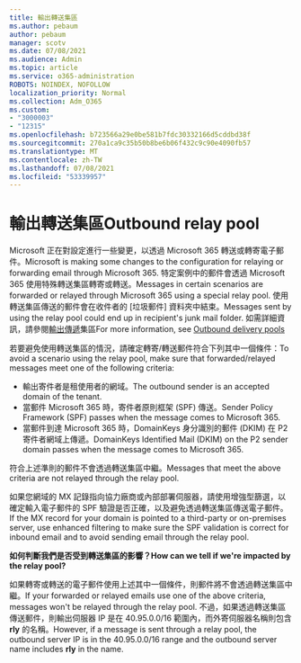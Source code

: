 ```yaml
---
title: 輸出轉送集區
ms.author: pebaum
author: pebaum
manager: scotv
ms.date: 07/08/2021
ms.audience: Admin
ms.topic: article
ms.service: o365-administration
ROBOTS: NOINDEX, NOFOLLOW
localization_priority: Normal
ms.collection: Adm_O365
ms.custom:
- "3000003"
- "12315"
ms.openlocfilehash: b723566a29e0be581b7fdc30332166d5cddbd38f
ms.sourcegitcommit: 270a1ca9c35b50b8be6b06f432c9c90e4090fb57
ms.translationtype: MT
ms.contentlocale: zh-TW
ms.lasthandoff: 07/08/2021
ms.locfileid: "53339957"
---
```

# <a name="outbound-relay-pool"></a><span data-ttu-id="fc999-102">輸出轉送集區</span><span class="sxs-lookup"><span data-stu-id="fc999-102">Outbound relay pool</span></span>

<span data-ttu-id="fc999-103">Microsoft 正在對設定進行一些變更，以透過 Microsoft 365 轉送或轉寄電子郵件。</span><span class="sxs-lookup"><span data-stu-id="fc999-103">Microsoft is making some changes to the configuration for relaying or forwarding email through Microsoft 365.</span></span> <span data-ttu-id="fc999-104">特定案例中的郵件會透過 Microsoft 365 使用特殊轉送集區轉寄或轉送。</span><span class="sxs-lookup"><span data-stu-id="fc999-104">Messages in certain scenarios are forwarded or relayed through Microsoft 365 using a special relay pool.</span></span> <span data-ttu-id="fc999-105">使用轉送集區傳送的郵件會在收件者的 [垃圾郵件] 資料夾中結束。</span><span class="sxs-lookup"><span data-stu-id="fc999-105">Messages sent by using the relay pool could end up in recipient's junk mail folder.</span></span> <span data-ttu-id="fc999-106">如需詳細資訊，請參閱[輸出傳遞](/microsoft-365/security/office-365-security/high-risk-delivery-pool-for-outbound-messages#relay-pool)集區</span><span class="sxs-lookup"><span data-stu-id="fc999-106">For more information, see [Outbound delivery pools](/microsoft-365/security/office-365-security/high-risk-delivery-pool-for-outbound-messages#relay-pool)</span></span>

<span data-ttu-id="fc999-107">若要避免使用轉送集區的情況，請確定轉寄/轉送郵件符合下列其中一個條件：</span><span class="sxs-lookup"><span data-stu-id="fc999-107">To avoid a scenario using the relay pool, make sure that forwarded/relayed messages meet one of the following criteria:</span></span>

- <span data-ttu-id="fc999-108">輸出寄件者是租使用者的網域。</span><span class="sxs-lookup"><span data-stu-id="fc999-108">The outbound sender is an accepted domain of the tenant.</span></span>
- <span data-ttu-id="fc999-109">當郵件 Microsoft 365 時，寄件者原則框架 (SPF) 傳送。</span><span class="sxs-lookup"><span data-stu-id="fc999-109">Sender Policy Framework (SPF) passes when the message comes to Microsoft 365.</span></span>
- <span data-ttu-id="fc999-110">當郵件到達 Microsoft 365 時，DomainKeys 身分識別的郵件 (DKIM) 在 P2 寄件者網域上傳遞。</span><span class="sxs-lookup"><span data-stu-id="fc999-110">DomainKeys Identified Mail (DKIM) on the P2 sender domain passes when the message comes to Microsoft 365.</span></span>
 
<span data-ttu-id="fc999-111">符合上述準則的郵件不會透過轉送集區中繼。</span><span class="sxs-lookup"><span data-stu-id="fc999-111">Messages that meet the above criteria are not relayed through the relay pool.</span></span>

<span data-ttu-id="fc999-112">如果您網域的 MX 記錄指向協力廠商或內部部署伺服器，請使用增強型篩選，以確定輸入電子郵件的 SPF 驗證是否正確，以及避免透過轉送集區傳送電子郵件。</span><span class="sxs-lookup"><span data-stu-id="fc999-112">If the MX record for your domain is pointed to a third-party or on-premises server, use enhanced filtering to make sure the SPF validation is correct for inbound email and to avoid sending email through the relay pool.</span></span>

<span data-ttu-id="fc999-113">**如何判斷我們是否受到轉送集區的影響？**</span><span class="sxs-lookup"><span data-stu-id="fc999-113">**How can we tell if we're impacted by the relay pool?**</span></span>

<span data-ttu-id="fc999-114">如果轉寄或轉送的電子郵件使用上述其中一個條件，則郵件將不會透過轉送集區中繼。</span><span class="sxs-lookup"><span data-stu-id="fc999-114">If your forwarded or relayed emails use one of the above criteria, messages won't be relayed through the relay pool.</span></span> <span data-ttu-id="fc999-115">不過，如果透過轉送集區傳送郵件，則輸出伺服器 IP 是在 40.95.0.0/16 範圍內，而外寄伺服器名稱則包含 **rly** 的名稱。</span><span class="sxs-lookup"><span data-stu-id="fc999-115">However, if a message is sent through a relay pool, the outbound server IP is in the 40.95.0.0/16 range and the outbound server name includes **rly** in the name.</span></span>


